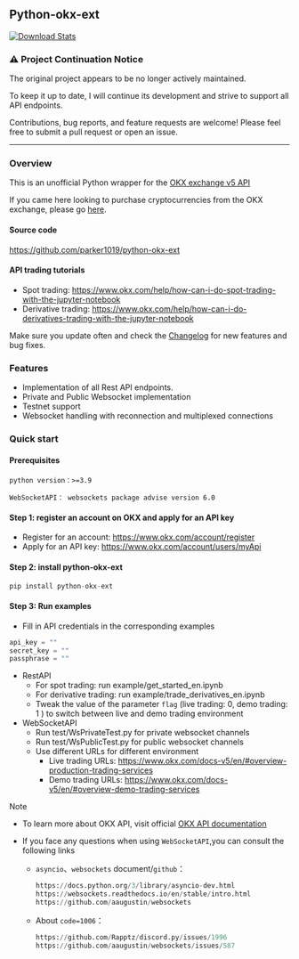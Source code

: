 ## Python-okx-ext

[![Download Stats](https://img.shields.io/pypi/dm/python-okx-ext)](https://pypistats.org/packages/python-okx-ext)


### ⚠ Project Continuation Notice

The original project appears to be no longer actively maintained.  

To keep it up to date, I will continue its development and strive to support all API endpoints.

Contributions, bug reports, and feature requests are welcome! Please feel free to submit a pull request or open an issue.  

---

### Overview
This is an unofficial Python wrapper for the [OKX exchange v5 API](https://www.okx.com/okx-api)

If you came here looking to purchase cryptocurrencies from the OKX exchange, please go [here](https://www.okx.com/).

#### Source code
https://github.com/parker1019/python-okx-ext

#### API trading tutorials
- Spot trading: https://www.okx.com/help/how-can-i-do-spot-trading-with-the-jupyter-notebook
- Derivative trading: https://www.okx.com/help/how-can-i-do-derivatives-trading-with-the-jupyter-notebook

Make sure you update often and check the [Changelog](https://www.okx.com/docs-v5/log_en/) for new features and bug fixes.

### Features
- Implementation of all Rest API endpoints.
- Private and Public Websocket implementation
- Testnet support 
- Websocket handling with reconnection and multiplexed connections

### Quick start
#### Prerequisites

`python version：>=3.9`

`WebSocketAPI： websockets package advise version 6.0`

#### Step 1: register an account on OKX and apply for an API key
- Register for an account: https://www.okx.com/account/register
- Apply for an API key: https://www.okx.com/account/users/myApi

#### Step 2: install python-okx-ext

```python
pip install python-okx-ext
```

#### Step 3: Run examples

- Fill in API credentials in the corresponding examples
```python 
api_key = ""
secret_key = ""
passphrase = ""
```
- RestAPI
  - For spot trading: run example/get_started_en.ipynb
  - For derivative trading: run example/trade_derivatives_en.ipynb
  - Tweak the value of the parameter `flag` (live trading: 0, demo trading: 1
) to switch between live and demo trading environment
- WebSocketAPI
  - Run test/WsPrivateTest.py for private websocket channels
  - Run test/WsPublicTest.py for public websocket channels
  - Use different URLs for different environment
      - Live trading URLs: https://www.okx.com/docs-v5/en/#overview-production-trading-services
      - Demo trading URLs: https://www.okx.com/docs-v5/en/#overview-demo-trading-services

Note 

- To learn more about OKX API, visit official [OKX API documentation](https://www.okx.com/docs-v5/en/)

- If you face any questions when using `WebSocketAPI`,you can consult the following links

  - `asyncio`、`websockets` document/`github`：

    ```python 
    https://docs.python.org/3/library/asyncio-dev.html
    https://websockets.readthedocs.io/en/stable/intro.html
    https://github.com/aaugustin/websockets
    ```

  - About `code=1006`：

    ```python 
    https://github.com/Rapptz/discord.py/issues/1996
    https://github.com/aaugustin/websockets/issues/587
    ```
